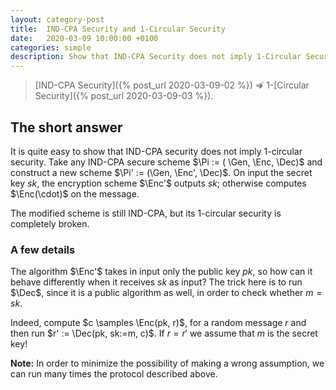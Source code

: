 ```yaml
---
layout: category-post
title:  IND-CPA Security and 1-Circular Security
date:   2020-03-09 10:00:00 +0100
categories: simple
description: Show that IND-CPA Security does not imply 1-Circular Security.
---
```

> [IND-CPA Security]({% post_url 2020-03-09-02 %}) $\not\Rightarrow$ 1-[Circular Security]({% post_url 2020-03-09-03 %}).

## The short answer

It is quite easy to show that IND-CPA security does not
imply 1-circular security. Take any IND-CPA secure scheme $\Pi := ( \Gen, \Enc, \Dec)$ and construct a new scheme $\Pi' := (\Gen, \Enc', \Dec)$. On input the secret key $sk$, the encryption scheme $\Enc'$ outputs $sk$; otherwise computes $\Enc(\cdot)$ on the message.

The modified scheme is still IND-CPA, but its 1-circular security is completely broken.

### A few details

The algorithm $\Enc'$ takes in input only the public key $pk$, so how can it behave differently when it receives $sk$ as input? The trick here is to run $\Dec$, since it is a public algorithm as well, in order to check whether $m = sk$.

Indeed, compute $c \samples \Enc(pk, r)$, for a random message $r$ and then run $r' := \Dec(pk, sk:=m, c)$. If $r = r'$ we assume that $m$ is the secret key!

**Note:** In order to minimize the possibility of making a wrong assumption, we can run many times the protocol described above.
